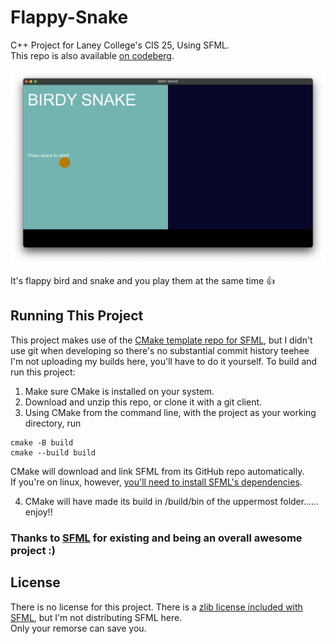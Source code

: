 # Flappy-Snake
C++ Project for Laney College's CIS 25, Using SFML.<br>This repo is also available [on codeberg](https://codeberg.org/ryomams/Flappy-Snake).


![Screenshot of title screen](screenie.png)

It's flappy bird and snake and you play them at the same time 👍

## Running This Project
This project makes use of the [CMake template repo for SFML](https://github.com/SFML/cmake-sfml-project?tab=readme-ov-file), but I didn't use git when developing so there's no substantial commit history teehee<br> I'm not uploading my builds here, you'll have to do it yourself. To build and run this project:

1. Make sure CMake is installed on your system.
2. Download and unzip this repo, or clone it with a git client.
3. Using CMake from the command line, with the project as your working directory, run
  ```
  cmake -B build
  cmake --build build
  ```
  CMake will download and link SFML from its GitHub repo automatically.<br>If you're on linux, however, [you'll need to install SFML's dependencies](https://github.com/SFML/cmake-sfml-project?tab=readme-ov-file#how-to-use).
  
4. CMake will have made its build in /build/bin of the uppermost folder...... enjoy!!

### Thanks to [SFML](https://www.sfml-dev.org) for existing and being an overall awesome project :)

## License
There is no license for this project. There is a [zlib license included with SFML](https://github.com/SFML/SFML/blob/master/license.md), but I'm not distributing SFML here.<br>Only your remorse can save you.
